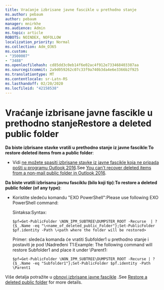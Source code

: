 ```yaml
---
title: Vraćanje izbrisane javne fascikle u prethodno stanje
ms.author: pebaum
author: pebaum
manager: mnirkhe
ms.audience: Admin
ms.topic: article
ROBOTS: NOINDEX, NOFOLLOW
localization_priority: Normal
ms.collection: Adm_O365
ms.custom:
- "3500007"
- "3488"
ms.openlocfilehash: cd85dd3c0eb14f6e02ac4f912e733468403387aa
ms.sourcegitcommit: 2a9d059262c07c33f9a740b3da4e6e3366b2f925
ms.translationtype: MT
ms.contentlocale: sr-Latn-RS
ms.lasthandoff: 02/20/2020
ms.locfileid: "42158538"
---
```

# <a name="restore-a-deleted-public-folder"></a><span data-ttu-id="3a3d0-102">Vraćanje izbrisane javne fascikle u prethodno stanje</span><span class="sxs-lookup"><span data-stu-id="3a3d0-102">Restore a deleted public folder</span></span>

<span data-ttu-id="3a3d0-103">**Da biste izbrisane stavke vratili u prethodno stanje iz javne fascikle**:</span><span class="sxs-lookup"><span data-stu-id="3a3d0-103">**To restore deleted items from a public folder**:</span></span>

- <span data-ttu-id="3a3d0-104">Vidi [ne možete spasiti izbrisane stavke iz javne fascikle koja ne pripada pošti u programu Outlook 2016](https://aka.ms/pfrec).</span><span class="sxs-lookup"><span data-stu-id="3a3d0-104">See [You can't recover deleted items from a non-mail public folder in Outlook 2016](https://aka.ms/pfrec).</span></span>
 
<span data-ttu-id="3a3d0-105">**Da biste vratili izbrisanu javnu fasciklu (bilo koji tip)**:</span><span class="sxs-lookup"><span data-stu-id="3a3d0-105">**To restore a deleted public folder (of any type)**:</span></span> 

- <span data-ttu-id="3a3d0-106">Koristite sledeću komandu "EXO PowerShell":</span><span class="sxs-lookup"><span data-stu-id="3a3d0-106">Please use following EXO PowerShell command:</span></span>

    <span data-ttu-id="3a3d0-107">Sintaksa:</span><span class="sxs-lookup"><span data-stu-id="3a3d0-107">Syntax:</span></span>

     `$pf=Get-PublicFolder \NON_IPM_SUBTREE\DUMPSTER_ROOT -Recurse  | ?{$_.Name -eq "\<name_of_deleted_public_Folder"};Set-PublicFolder $pf.identity -Path \<path where the folder will be restored>`

    <span data-ttu-id="3a3d0-108">Primer: sledeća komanda će vratiti Subfolder1 u prethodno stanje i postaviti je pod \Nadređeni T1:</span><span class="sxs-lookup"><span data-stu-id="3a3d0-108">Example: The following command will restore Subfolder1 and place it under \Parent1:</span></span>

    `$pf=Get-PublicFolder \NON_IPM_SUBTREE\DUMPSTER_ROOT -Recurse | ?{$_.Name -eq "Subfolder1"};Set-PublicFolder $pf.identity -Path \Parent1`

<span data-ttu-id="3a3d0-109">Više detalja potražite u [obnovi izbrisane javne fascikle](https://docs.microsoft.com/exchange/collaboration-exo/public-folders/restore-deleted-public-folder) .</span><span class="sxs-lookup"><span data-stu-id="3a3d0-109">See [Restore a deleted public folder](https://docs.microsoft.com/exchange/collaboration-exo/public-folders/restore-deleted-public-folder) for more details.</span></span>
